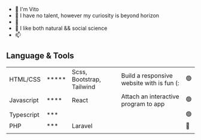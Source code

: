 - 👋 I'm Vito
- 👀 I have no talent, however my curiosity is beyond horizon
- 🌱
- 💞️ I like both natural && social science
- 📫 

## Language & Tools
|          |       |                         |                                          | |
|-         |-      |-                        |-                                         |-|
|HTML/CSS  |\***** |Scss, Bootstrap, Tailwind|Build a responsive website with is fun (: |🟢|
|Javascript|\****  |React                    |Attach an interactive program to app      |🟢|
|Typescript|\***   |                         |                                          |🟢|       
|PHP       |\***   |Laravel                  |                                          |🔴|
|          |       |                         |                                          | |

<!-- ![Top Langs](https://github-readme-stats.vercel.app/api/top-langs/?username=ardikavito) -->
<!---
ardikaVito/ardikaVito is a ✨ special ✨ repository because its `README.md` (this file) appears on your GitHub profile.
You can click the Preview link to take a look at your changes.
--->
